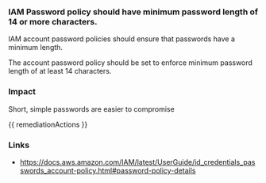 
### IAM Password policy should have minimum password length of 14 or more characters.

IAM account password policies should ensure that passwords have a minimum length. 

The account password policy should be set to enforce minimum password length of at least 14 characters.

### Impact
Short, simple passwords are easier to compromise

<!-- DO NOT CHANGE -->
{{ remediationActions }}

### Links
- https://docs.aws.amazon.com/IAM/latest/UserGuide/id_credentials_passwords_account-policy.html#password-policy-details
        